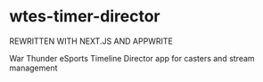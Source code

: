 # wtes-timer-director
REWRITTEN WITH NEXT.JS AND APPWRITE

War Thunder eSports Timeline Director app for casters and stream management
